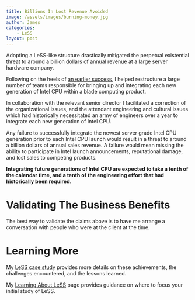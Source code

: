 ```yaml
---
title: Billions In Lost Revenue Avoided
image: /assets/images/burning-money.jpg
author: James
categories:
    - LeSS
layout: post
---
```


Adopting a LeSS-like structure drastically mitigated the perpetual existential threat to around a billion dollars of annual revenue at a large server hardware company.

Following on the heels of [an earlier success]({{site.baseurl}}/blog/hundreds-of-millions-saved/), I helped restructure a large number of teams responsible for bringing up and integrating each new generation of Intel CPU within a blade computing product.

In collaboration with the relevant senior director I facilitated a correction of the organizational issues, and the attendant engineering and cultural issues which had historically necessitated an army of engineers over a year to integrate each new generation of Intel CPU.

Any failure to successfully integrate the newest server grade Intel CPU generation prior to each Intel CPU launch would result in a threat to around a billion dollars of annual sales revenue. A failure would mean missing the ability to participate in Intel launch announcements, reputational damage, and lost sales to competing products.

__Integrating future generations of Intel CPU are expected to take a tenth of the calendar time, and a tenth of the engineering effort that had historically been required.__


# Validating The Business Benefits

The best way to validate the claims above is to have me arrange a conversation with people who were at the client at the time.

# Learning More

My [LeSS case study](https://less.works/case-studies/large-server-hardware-company) provides more details on these achievements, the challenges encountered, and the lessons learned.

My [Learning About LeSS]({{site.baseurl}}/blog/learning-about-less/) page provides guidance on where to focus your initial study of LeSS.
